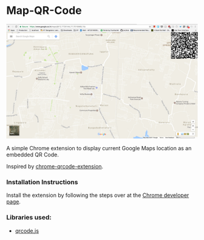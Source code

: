 # Map-QR-Code

![Map QR Code](https://github.com/crunchbang/Map-QR-Code/blob/master/screenshot.jpg)

A simple Chrome extension to display current Google Maps location as an embedded QR Code.

Inspired by [chrome-qrcode-extension](https://github.com/fxkr/chrome-qrcode-extension).

### Installation Instructions

Install the extension by following the steps over at the [Chrome developer page](https://developer.chrome.com/extensions/getstarted#unpacked).


### Libraries used:

* [qrcode.js](https://github.com/davidshimjs/qrcodejs)
